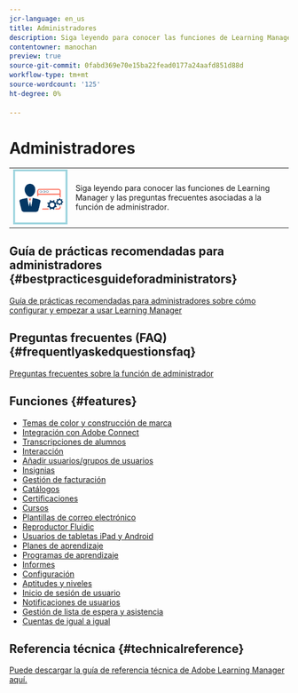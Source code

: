 ```yaml
---
jcr-language: en_us
title: Administradores
description: Siga leyendo para conocer las funciones de Learning Manager y las preguntas frecuentes asociadas a la función de administrador.
contentowner: manochan
preview: true
source-git-commit: 0fabd369e70e15ba22fead0177a24aafd851d88d
workflow-type: tm+mt
source-wordcount: '125'
ht-degree: 0%

---
```




# Administradores

<table> 
 <tbody>
  <tr> 
   <td><img src="assets/administrator2.png"></td> 
   <td><p>Siga leyendo para conocer las funciones de Learning Manager y las preguntas frecuentes asociadas a la función de administrador. </p></td> 
  </tr> 
 </tbody>
</table>

## Guía de prácticas recomendadas para administradores {#bestpracticesguideforadministrators}

[Guía de prácticas recomendadas para administradores sobre cómo configurar y empezar a usar Learning Manager](administrators/getting-started.md)

## Preguntas frecuentes (FAQ) {#frequentlyaskedquestionsfaq}

[Preguntas frecuentes sobre la función de administrador](administrators/frequently-asked-questions-for-administrators.md)

## Funciones {#features}

* [Temas de color y construcción de marca](administrators/feature-summary/themes.md)
* [Integración con Adobe Connect](administrators/feature-summary/adobeconnect-integration.md)
* [Transcripciones de alumnos](/help/migrated/administrators/feature-summary/learner-transcripts.md)
* [Interacción](administrators/feature-summary/gamification.md)
* [Añadir usuarios/grupos de usuarios](administrators/feature-summary/add-users-user-groups.md)
* [Insignias](administrators/feature-summary/badges.md)
* [Gestión de facturación](administrators/feature-summary/billing-management.md)
* [Catálogos](administrators/feature-summary/catalogs.md)
* [Certificaciones](administrators/feature-summary/certifications.md)
* [Cursos](administrators/feature-summary/courses.md)
* [Plantillas de correo electrónico](administrators/feature-summary/email-templates.md)
* [Reproductor Fluidic](administrators/feature-summary/fluidic-player.md)
* [Usuarios de tabletas iPad y Android](administrators/feature-summary/ipad-android-tablet-users.md)
* [Planes de aprendizaje](administrators/feature-summary/learning-plans.md)
* [Programas de aprendizaje](administrators/feature-summary/learning-programs.md)
* [Informes](administrators/feature-summary/reports.md)
* [Configuración](administrators/feature-summary/settings.md)
* [Aptitudes y niveles](administrators/feature-summary/skills-levels.md)
* [Inicio de sesión de usuario](administrators/feature-summary/user-login.md)
* [Notificaciones de usuarios](administrators/feature-summary/user-notifications.md)
* [Gestión de lista de espera y asistencia](administrators/feature-summary/waitlist-attendance-management.md)
* [Cuentas de igual a igual](administrators/feature-summary/peer-account.md)

## Referencia técnica {#technicalreference}

[Puede descargar la guía de referencia técnica de Adobe Learning Manager aquí.](assets/technicaloverview.pdf)
